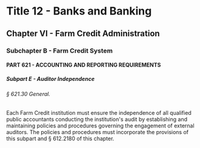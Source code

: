 
# Title 12 - Banks and Banking
## Chapter VI - Farm Credit Administration
### Subchapter B - Farm Credit System
#### PART 621 - ACCOUNTING AND REPORTING REQUIREMENTS
##### Subpart E - Auditor Independence
###### § 621.30 General.

Each Farm Credit institution must ensure the independence of all qualified public accountants conducting the institution's audit by establishing and maintaining policies and procedures governing the engagement of external auditors. The policies and procedures must incorporate the provisions of this subpart and § 612.2180 of this chapter.

